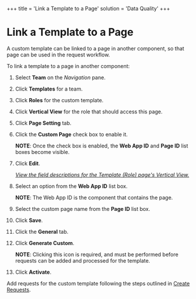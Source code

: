 +++
title = 'Link a Template to a Page'
solution = 'Data Quality'
+++

# Link a Template to a Page

A custom template can be linked to a page in another component, so that
page can be used in the request workflow.

To link a template to a page in another component:

1.  Select **Team** on the *Navigation* pane.

2.  Click **Templates** for a team.

3.  Click **Roles** for the custom template.

4.  Click **Vertical View** for the role that should access this page.

5.  Click **Page Setting** tab.

6.  Click the **Custom Page** check box to enable it.
    
    **NOTE**: Once the check box is enabled, the **Web App ID** and
    **Page ID** list boxes become visible.

7.  Click <span style="font-weight: bold;">Edit</span>.
    
    *[View the field descriptions for the Template (Role) page's
    Vertical View.](../Page_Desc/Template_Role_H)*

8.  Select an option from the **Web App ID** list box.
    
    **NOTE**: The Web App ID is the component that contains the page.

9.  Select the custom page name from the **Page ID** list box.

10. Click **Save**.

11. Click the **General** tab.

12. Click **Generate Custom**.
    
    **NOTE**: Clicking this icon is required, and must be performed
    before requests can be added and processed for the template.

13. Click **Activate**.

Add requests for the custom template following the steps outlined in
[Create Requests](Create_Requests).
